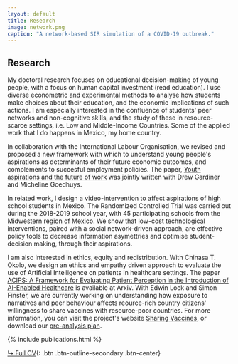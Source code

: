 ```yaml
---
layout: default
title: Research
image: network.png
caption: "A network-based SIR simulation of a COVID-19 outbreak."
---
```


## Research
My doctoral research  focuses on educational decision-making of young people, with a focus 
on human capital investment (read education). I use diverse econometric and experimental 
methods to analyse how students make choices about their education, and the economic implications 
of such actions. I am especially interested in the confluence of students' peer networks 
and non-cognitive skills, and the study of these in resource-scarce settings, i.e. Low and Middle-Income Countries. 
Some of the applied work that I do happens in Mexico, my home country.

In collaboration with the International Labour Organisation, we revised and proposed
a new framework with which to understand young people's aspirations as 
determinants of their future economic outcomes, and complements to succesful employment policies.
The paper, [Youth aspirations and the future of work](https://www.ilo.org/employment/Whatwedo/Publications/WCMS_790120/lang--en/index.htm)
was jointly written with Drew Gardiner and Micheline Goedhuys. 

In related work, I design a video-intervention to affect aspirations of high school 
students in Mexico. The Randomized Controlled Trial was carried out during the 2018-2019
school year, with 45 participating schools from the Midwestern region of Mexico. We show that
low-cost technological interventions, paired with a social network-driven approach, are 
effective policy tools to decrease information asymettries and optimise 
student-decision making, through their aspirations. 

I am also interested in ethics, equity and redistribution. With Chinasa T. Okolo, we design
an ethics and empathy driven approach to evaluate the use of Artificial Intelligence on patients
in healthcare settings. The paper [ACIPS: A Framework for Evaluating Patient Perception in the Introduction of AI-Enabled Healthcare](https://arxiv.org/abs/2111.04456)
is available at Arxiv. With Edwin Lock and Simon Finster, we are currently working on understanding
how exposure to narratives and peer behaviour affects reource-rich country citizens' willingness to
share vaccines with resource-poor countries. For more information, you can visit the project's website
[Sharing Vaccines](https://www.sharing-vaccines.org/), or download our [pre-analysis plan](https://doi.org/10.1257/rct.8422-1.0).


{% include publications.html %}

[↳ Full CV](assets/files/cvmichelle.pdf){: .btn .btn-outline-secondary .btn-center}
